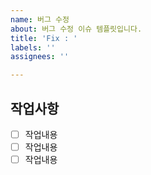 ```yaml
---
name: 버그 수정
about: 버그 수정 이슈 템플릿입니다.
title: 'Fix : '
labels: ''
assignees: ''

---
```


## 작업사항
- [ ] 작업내용
- [ ] 작업내용
- [ ] 작업내용

